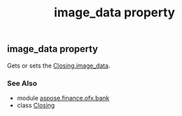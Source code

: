 ﻿---
title: image_data property
second_title: Aspose.Finance for Python via .NET API References
description: 
type: docs
weight: 120
url: /python-net/aspose.finance.ofx.bank/closing/image_data/
is_root: false
---

## image_data property


Gets or sets the [Closing.image_data](/finance/python-net/aspose.finance.ofx.bank/closing#image_data).

### See Also
* module [aspose.finance.ofx.bank](../../)
* class [Closing](/finance/python-net/aspose.finance.ofx.bank/closing)
